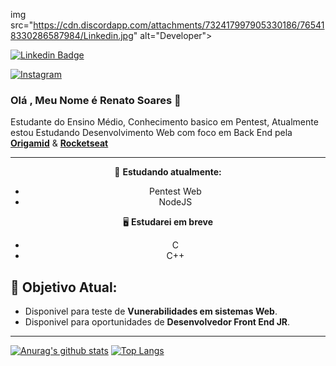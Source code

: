 img src="https://cdn.discordapp.com/attachments/732417997905330186/765418330286587984/Linkedin.jpg" alt="Developer">

[![Linkedin Badge](https://img.shields.io/badge/-Renato_Soares-blue?style=flat-square&logo=Linkedin&logoColor=white&link=https://www.linkedin.com/in/RenatoSoares/)](https://www.linkedin.com/in/renato-soares-b5019a1b9/)

<a href="https://www.instagram.com/giantcard5/" target="_blank">
<img src="https://img.shields.io/badge/Instagram-%23E4405F.svg?&style=flat-square&logo=instagram&logoColor=white" alt="Instagram">
</a>

### Olá , Meu Nome é Renato Soares 🖤

Estudante do Ensino Médio, Conhecimento basico em Pentest, Atualmente estou Estudando Desenvolvimento Web com foco em Back End pela **[Origamid](https://www.origamid.com/)** & **[Rocketseat](https://app.rocketseat.com.br/starter)**

---

<center>

📌 **Estudando atualmente:**

- Pentest Web
- NodeJS

🖥 **Estudarei em breve**

- C
- C++

</center>

## 🎯 **Objetivo Atual:**

- Disponivel para teste de **Vunerabilidades em sistemas Web**.
- Disponivel para oportunidades de **Desenvolvedor Front End JR**.

---

[![Anurag's github stats](https://github-readme-stats.vercel.app/api?username=Giantcard5)](https://github.com/anuraghazra/github-readme-stats)
[![Top Langs](https://github-readme-stats.vercel.app/api/top-langs/?username=Giantcard5&layout=compact)](https://github.com/anuraghazra/github-readme-stats)
